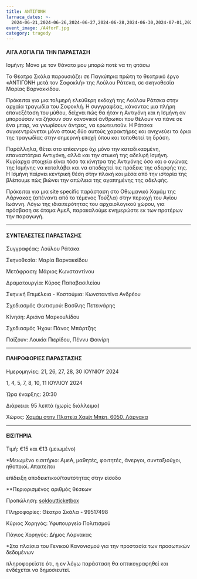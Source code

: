 ```yaml
---
title: ΑΝΤΙΓΟΝΗ
larnaca_dates: >-
  2024-06-21,2024-06-26,2024-06-27,2024-06-28,2024-06-30,2024-07-01,2024-07-04,2024-07-05,2024-07-07,2024-07-08,2024-07-10,2024-07-11
event_image: /A4forF.jpg
category: tragedy
---
```


#### ΛΙΓΑ ΛΟΓΙΑ ΓΙΑ ΤΗΝ ΠΑΡΑΣΤΑΣΗ

Ισμήνη: Μόνο με τον θάνατο μου μπορώ ποτέ να τη φτάσω

Το Θέατρο Σκάλα παρουσιάζει σε Παγκύπρια πρώτη το θεατρικό έργο «ΑΝΤΙΓΟΝΗ μετά τον Σοφοκλή» της Λούλου Ράτσκα, σε σκηνοθεσία Μαρίας Βαρνακκίδου.

Πρόκειται για μια τολμηρή ελεύθερη εκδοχή της Λούλου Ράτσκα στην αρχαία τραγωδία του Σοφοκλή. Η συγγραφέας, κάνοντας μια πλήρη επανεξέταση του μύθου, δείχνει πώς θα ήταν η Αντιγόνη και η Ισμήνη αν μπορούσαν να ζήσουν σαν κανονικοί άνθρωποι που θέλουν να πάνε σε ένα μπαρ, να γνωρίσουν άντρες, να ερωτευτούν. Η Ράτσκα συγκεντρώνεται μόνο στους δύο αυτούς χαρακτήρες και ανιχνεύει τα όρια της τραγωδίας στην σημερινή εποχή όπου και τοποθετεί τη δράση.  

Παράλληλα, θέτει στο επίκεντρο όχι μόνο την καταδικασμένη, επαναστάτρια Αντιγόνη, αλλά και την στωική της αδελφή Ισμήνη. Κυρίαρχα στοιχεία είναι τόσο τα κίνητρα της Αντιγόνης όσο και ο αγώνας της Ισμήνης να καταλάβει και να αποδεχτεί τις πράξεις της αδερφής της. Η Ισμήνη παίρνει κεντρική θέση στην πλοκή και μέσα από την ιστορία της βλέπουμε πώς βιώνει την απώλεια της αγαπημένης της αδελφής.

Πρόκειται για μια site specific παράσταση στο Οθωμανικό Χαμάμ της Λάρνακας (απέναντι από το τέμενος Τούζλα) στην περιοχή του Αγίου Ιωάννη. Λόγω της ιδιαιτερότητας του αρχαιολογικού χώρου, για πρόσβαση σε άτομα ΑμεΑ, παρακαλούμε ενημερώστε εκ των προτέρων την παραγωγή.

***

#### ΣΥΝΤΕΛΕΣΤΕΣ ΠΑΡΑΣΤΑΣΗΣ

Συγγραφέας: Λούλου Ράτσκα

Σκηνοθεσία: Μαρία Βαρνακκίδου

Μετάφραση: Μάριος Κωνσταντίνου

Δραματουργία: Κύρος Παπαβασιλείου

Σκηνική Επιμέλεια - Κοστούμια: Κωνσταντίνα Ανδρέου

Σχεδιασμός Φωτισμού: Βασίλης Πετεινάρης

Κίνηση: Αριάνα Μαρκουλίδου

Σχεδιασμός Ήχου: Πάνος Μπάρτζης

Παίζουν: Λουκία Πιερίδου, Πέννυ Φοινίρη

***

#### ΠΛΗΡΟΦΟΡΙΕΣ ΠΑΡΑΣΤΑΣΗΣ

Ημερομηνίες: 21, 26, 27, 28, 30 ΙΟΥΝΙΟΥ 2024

1, 4, 5, 7, 8, 10, 11 ΙΟΥΛΙΟΥ 2024

Ώρα έναρξης: 20:30

Διάρκεια: 95 λεπτά (χωρίς διάλλειμα)

Χώρος: [Χαμάμ στην Πλατεία Χαμίτ Μπέη, 6050, Λάρνακα](https://www.google.com/maps/place/Chamit+Mpei,+Larnaca+6045,+Cyprus/@34.9232719,33.6155824,17z/data=!3m1!4b1!4m6!3m5!1s0x14e082ab31f62fd1:0x9a311cdbd87e5d8f!8m2!3d34.9232719!4d33.6181627!16s%2Fg%2F1vqt2cr4?entry=ttu)

***

#### ΕΙΣΙΤΗΡΙΑ

Τιμή: €15 και €13 (μειωμένο)

\*Μειωμένο εισιτήριο: ΑμεΑ, μαθητές, φοιτητές, άνεργοι, συνταξιούχοι, ηθοποιοί. Απαιτείται

επίδειξη αποδεικτικού/ταυτότητας στην είσοδο

\*\*Περιορισμένος αριθμός θέσεων

Προπώληση: [soldoutticketbox](https://www.soldoutticketbox.com/event/antigoni-meta-ton-sofocli?lang=el\&utm_source=homearticles\&utm_medium=banner\&utm_campaign=bannercampaign)

Πληροφορίες: Θέατρο Σκάλα - 99517498

Κύριος Χορηγός: Υφυπουργείο Πολιτισμού

Πάγιος Χορηγός: Δήμος Λάρνακας

\*Στα πλαίσια του Γενικού Κανονισμού για την προστασία των προσωπικών δεδομένων

πληροφορείστε ότι, η εν λόγω παράσταση θα οπτικογραφηθεί και ενδέχεται να δημοσιευτεί.
